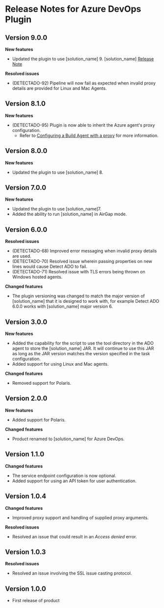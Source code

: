 # Release Notes for Azure DevOps Plugin

## Version 9.0.0
**New features**

* Updated the plugin to use [solution_name] 9. [solution_name] [Release Note](../../currentreleasenotes.md)

**Resolved issues**

* (DETECTADO-92) Pipeline will now fail as expected when invalid proxy details are provided for Linux and Mac Agents.

## Version 8.1.0
**New features**

* (DETECTADO-95) Plugin is now able to inherit the Azure agent's proxy configuration.
	* Refer to [Configuring a Build Agent with a proxy](configuringbuildagent.md) for more information.

## Version 8.0.0
**New features**

* Updated the plugin to use [solution_name] 8.

## Version 7.0.0
**New features** 

* Updated the plugin to use [solution_name]7.
* Added the ability to run [solution_name] in AirGap mode.

## Version 6.0.0
**Resolved issues**

* (DETECTADO-68) Improved error messaging when invalid proxy details are used.
* (DETECTADO-70) Resolved issue wherein passing properties on new lines would cause Detect ADO to fail.
* (DETECTADO-71) Resolved issue with TLS errors being thrown on Windows hosted agents.

**Changed features**

* The plugin versioning was changed to match the major version of [solution_name] that it is designed to work with, for example Detect ADO 6.0.0 works with [solution_name] major version 6.

## Version 3.0.0
**New features**

* Added the capability for the script to use the tool directory in the ADO agent to store the [solution_name] JAR. It will continue to use this JAR as long as the JAR version matches the version specified in the task configuration.
* Added support for using Linux and Mac agents.

**Changed features**

* Removed support for Polaris.

## Version 2.0.0
**New features**

* Added support for Polaris.

**Changed features**

* Product renamed to [solution_name] for Azure DevOps.

## Version 1.1.0
**Changed features**

* The service endpoint configuration is now optional.
* Added support for using an API token for user authentication.

## Version 1.0.4
**Changed features**

* Improved proxy support and handling of supplied proxy arguments.

**Resolved issues**

* Resolved an issue that could result in an *Access denied* error.

## Version 1.0.3
**Resolved issues**
* Resolved an issue involving the SSL issue casting protocol.

## Version 1.0.0
* First release of product

